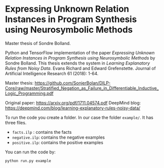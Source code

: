 # Expressing Unknown Relation Instances in Program Synthesis using Neurosymbolic Methods
Master thesis of Sondre Bolland.

Python and TensorFlow implementation of the paper *Expressing Unknown Relation Instances in Program Synthesis using Neurosymbolic Methods* by Sondre Bolland. This thesis extends the system in *Learning Explanatory Rules from Noisy Data*. Evans Richard and Edward Grefenstette. Journal of Artificial Intelligence Research 61 (2018): 1-64.

Master thesis: https://github.com/SonjerBolan/DILP-Core/raw/master/Stratified_Negation_as_Failure_in_Differentiable_Inductive_Logic_Programming.pdf

Original paper: https://arxiv.org/pdf/1711.04574.pdf
DeepMind blog: https://deepmind.com/blog/learning-explanatory-rules-noisy-data/

To run the code you create a folder. In our case the folder `example/`. It has three files.

- `facts.ilp` : contains the facts
- `negative.ilp`: contains the negative examples
- `positive.ilp`: contains the positive examples

You can run the code by:

```
python run.py example
```

